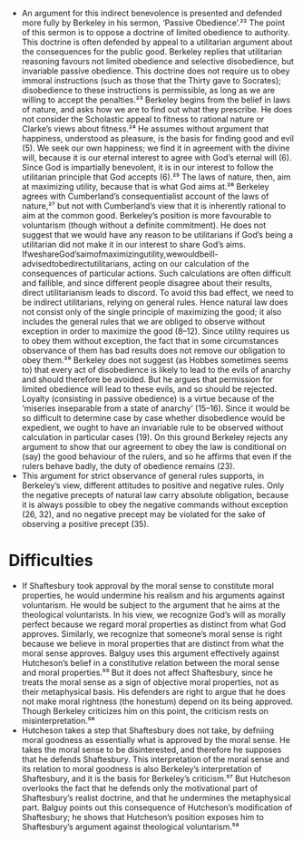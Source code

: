 - An argument for this indirect benevolence is presented and defended more fully by Berkeley in his sermon, ‘Passive Obedience’.²² The point of this sermon is to oppose a doctrine of limited obedience to authority. This doctrine is often defended by appeal to a utilitarian argument about the consequences for the public good. Berkeley replies that utilitarian reasoning favours not limited obedience and selective disobedience, but invariable passive obedience. This doctrine does not require us to obey immoral instructions (such as those that the Thirty gave to Socrates); disobedience to these instructions is permissible, as long as we are willing to accept the penalties.²³ Berkeley begins from the belief in laws of nature, and asks how we are to find out what they prescribe. He does not consider the Scholastic appeal to fitness to rational nature or Clarke’s views about fitness.²⁴ He assumes without argument that happiness, understood as pleasure, is the basis for finding good and evil (5). We seek our own happiness; we find it in agreement with the divine will, because it is our eternal interest to agree with God’s eternal will (6). Since God is impartially benevolent, it is in our interest to follow the utilitarian principle that God accepts (6).²⁵ The laws of nature, then, aim at maximizing utility, because that is what God aims at.²⁶ Berkeley agrees with Cumberland’s consequentialist account of the laws of nature,²⁷ but not with Cumberland’s view that it is inherently rational to aim at the common good. Berkeley’s position is more favourable to voluntarism (though without a definite commitment). He does not suggest that we would have any reason to be utilitarians if God’s being a utilitarian did not make it in our interest to share God’s aims.
IfweshareGod’saimofmaximizingutility,wewouldbeill-advisedtobedirectutilitarians, acting on our calculation of the consequences of particular actions. Such calculations are often difficult and fallible, and since different people disagree about their results, direct utilitarianism leads to discord. To avoid this bad effect, we need to be indirect utilitarians, relying on general rules. Hence natural law does not consist only of the single principle of maximizing the good; it also includes the general rules that we are obliged to observe without exception in order to maximize the good (8–12). Since utility requires us to obey them without exception, the fact that in some circumstances observance of them has bad results does not remove our obligation to obey them.²⁸ Berkeley does not suggest (as Hobbes sometimes seems to) that every act of disobedience is likely to lead to the evils of anarchy and should therefore be avoided. But he argues that permission for limited obedience will lead to these evils, and so should be rejected. Loyalty (consisting in passive obedience) is a virtue because of the ‘miseries inseparable from a state of anarchy’ (15–16). Since it would be so difficult to determine case by case whether disobedience would be expedient, we ought to have an invariable rule to be observed without calculation in particular cases (19). On this ground Berkeley rejects any argument to show that our agreement to obey the law is conditional on (say) the good behaviour of the rulers, and so he affirms that even if the rulers behave badly, the duty of obedience remains (23). 
- This argument for strict observance of general rules supports, in Berkeley’s view, different attitudes to positive and negative rules. Only the negative precepts of natural law carry absolute obligation, because it is always possible to obey the negative commands without exception (26, 32), and no negative precept may be violated for the sake of observing a positive precept (35). 









#                  Difficulties

- If Shaftesbury took approval by the moral sense to constitute moral properties, he would undermine his realism and his arguments against voluntarism. He would be subject to the argument that he aims at the theological voluntarists. In his view, we recognize God’s will as morally perfect because we regard moral properties as distinct from what God approves. Similarly, we recognize that someone’s moral sense is right because we believe in moral properties that are distinct from what the moral sense approves. Balguy uses this argument effectively against Hutcheson’s belief in a constitutive relation between the moral sense and moral properties.⁵⁵ But it does not affect Shaftesbury, since he treats the moral sense as a sign of objective moral properties, not as their metaphysical basis. His defenders are right to argue that he does not make moral rightness (the honestum) depend on its being approved. Though Berkeley criticizes him on this point, the criticism rests on misinterpretation.⁵⁶ 
- Hutcheson takes a step that Shaftesbury does not take, by defniing moral goodness as essentially what is approved by the moral sense. He takes the moral sense to be disinterested, and therefore he supposes that he defends Shaftesbury. This interpretation of the moral sense and its relation to moral goodness is also Berkeley’s interpretation of Shaftesbury, and it is the basis for Berkeley’s criticism.⁵⁷ But Hutcheson overlooks the fact that he defends only the motivational part of Shaftesbury’s realist doctrine, and that he undermines the metaphysical part. Balguy points out this consequence of Hutcheson’s modification of Shaftesbury; he shows that Hutcheson’s position exposes him to Shaftesbury’s argument against theological voluntarism.⁵⁸ 